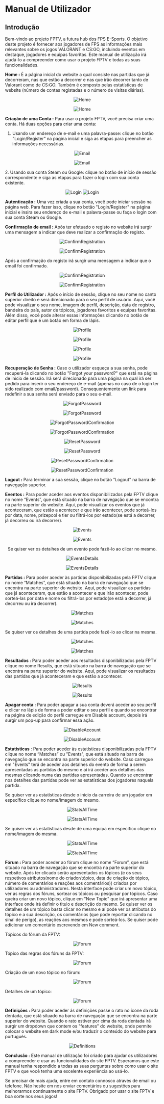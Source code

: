 # **Manual de Utilizador**

## **Introdução**

Bem-vindo ao projeto FPTV, a futura hub dos FPS E-Sports. O objetivo deste projeto é fornecer aos jogadores de FPS as informações mais relevantes sobre os jogos VALORANT e CS:GO, incluindo eventos em destaque, jogadores e equipas favoritas. Este manual de utilização irá ajudá-lo a compreender como usar o projeto FPTV e todas as suas funcionalidades.<p>

**Home :** É a página inicial do website a qual consiste nas partidas que já decorreram, nas que estão a decorrer e nas que irão decorrer tanto de Valorant como de CS:GO. Também é composto pelas estatísticas de website (número de contas registadas e o número de visitas diárias).
  
<div align="center">

![Home](https://cdn.discordapp.com/attachments/783386747638775848/1097642400823914608/image.png)<p>
![Home](https://media.discordapp.net/attachments/783386747638775848/1097642149580898355/image.png?width=1440&height=662)
</div>

**Criação de uma Conta :** Para usar o projeto FPTV, você precisa criar uma conta. Há duas opções para criar uma conta:<p>

1. Usando um endereço de e-mail e uma palavra-passe: clique no botão "Login/Register" na página inicial e siga as etapas para preencher as informações necessárias.<p>
<div align="center">

![Email](https://cdn.discordapp.com/attachments/783386747638775848/1097639027131302039/image.png)<p>
![Email](https://cdn.discordapp.com/attachments/783386747638775848/1097638931329192036/image.png)
</div>
2. Usando sua conta Steam ou Google: clique no botão de início de sessão correspondente e siga as etapas para fazer o login com sua conta existente.<p>
<div align="center">

![Login](https://cdn.discordapp.com/attachments/783386747638775848/1097639428727517274/image.png)
![Login](https://cdn.discordapp.com/attachments/783386747638775848/1097639502996062219/image.png)<p>
</div>

**Autenticação :** Uma vez criada a sua conta, você pode iniciar sessão na página web. Para fazer isso, clique no botão "Login/Register" na página inicial e insira seu endereço de e-mail e palavra-passe ou faça o login com sua conta Steam ou Google.<p>

**Confirmação de email :** Após ter efetuado o registo no website irá surgir uma mensagem a indicar que deve realizar a confirmação do registo.<p>
<div align="center">

![ConfirmRegistration](https://cdn.discordapp.com/attachments/783386747638775848/1097640258218242199/image.png)<p>
![ConfirmRegistration](https://cdn.discordapp.com/attachments/783386747638775848/1097640166669176892/image.png)<p>
</div>

Após a confirmação do registo irá surgir uma mensagem a indicar que o email foi confirmado.<p>
<div align="center">

![ConfirmRegistration](https://cdn.discordapp.com/attachments/783386747638775848/1098195032332308540/image.png)<p>
![ConfirmRegistration](https://cdn.discordapp.com/attachments/783386747638775848/1098194950660825128/image.png)<p>
</div>

**Perfil do Utilizador :** Após o início de sessão, clique no seu nome no canto superior direito e será direcionado para o seu perfil de usuário. Aqui, você pode visualizar o seu nome, imagem de perfil, descrição, data de registro, bandeira do país, autor de tópicos, jogadores favoritos e equipas favoritas. Além disso, você pode alterar essas informações clicando no botão de editar perfil que é um botão em forma de lápis.<p>
<div align="center">

![Profile](https://cdn.discordapp.com/attachments/783386747638775848/1087690434547027978/image.png)<p>
![Profile](https://cdn.discordapp.com/attachments/783386747638775848/1087691595211604039/image.png)<p>
![Profile](https://cdn.discordapp.com/attachments/783386747638775848/1087692959685824582/image.png)<p>
![Profile](https://cdn.discordapp.com/attachments/783386747638775848/1087693005265305671/image.png)<p>
</div>

**Recuperação de Senha :** Caso o utilizador esqueça a sua senha, pode recuperá-la clicando no botão "Forgot your password?" que está na página de início de sessão. Irá será direcionado para uma página na qual irá ser pedido para inserir o seu endereço de e-mail (apenas no caso de o login ter sido realizado com email/password). Consequentemente um link para redefinir a sua senha será enviado para o seu e-mail.<p>

<div align="center">

![ForgotPassword](https://cdn.discordapp.com/attachments/783386747638775848/1087760917799907380/image.png)<p>
![ForgotPassword](https://cdn.discordapp.com/attachments/783386747638775848/1087761153817595914/image.png)<p>
![ForgotPasswordConfirmation](https://cdn.discordapp.com/attachments/783386747638775848/1087762662324191333/image.png)<p>
![ForgotPasswordConfirmation](https://cdn.discordapp.com/attachments/783386747638775848/1087762694792298547/image.png)<p>
![ResetPassword](https://cdn.discordapp.com/attachments/783386747638775848/1087761432705253426/image.png)<p>
![ResetPassword](https://cdn.discordapp.com/attachments/783386747638775848/1087761719826333916/image.png)<p>
![ResetPasswordConfirmation](https://cdn.discordapp.com/attachments/783386747638775848/1087763598190850118/image.png)<p>
![ResetPasswordConfirmation](https://cdn.discordapp.com/attachments/783386747638775848/1087763788033437706/image.png)<p>
</div>

**Logout :** Para terminar a sua sessão, clique no botão "Logout" na barra de navegação superior.<p>

**Eventos :** Para poder aceder aos eventos disponibilizados pela FPTV clique no nome “Events”, que está situado na barra de navegação que se encontra na parte superior do website. Aqui, pode visualizar os eventos que já aconteceram, que estão a acontecer e que irão acontecer, pode sorteá-los por data, nome, prizepool e tier ou filtrá-los por estado(se está a decorrer, já decorreu ou irá decorrer).<p>
<div align="center">

![Events](https://cdn.discordapp.com/attachments/783386747638775848/1087766633784815717/image.png)<p>
![Events](https://cdn.discordapp.com/attachments/783386747638775848/1087766707034144818/image.png)<p>
Se quiser ver os detalhes de um evento pode fazê-lo ao clicar no mesmo.<p>
![EventsDetails](https://cdn.discordapp.com/attachments/783386747638775848/1087816135392641044/image.png)<p>
![EventsDetails](https://cdn.discordapp.com/attachments/783386747638775848/1087816206507049022/image.png)<p>
</div>

**Partidas :** Para poder aceder às partidas disponibilizadas pela FPTV clique no nome “Matches”, que está situado na barra de navegação que se encontra na parte superior do website. Aqui, pode visualizar as partidas que já aconteceram, que estão a acontecer e que irão acontecer, pode sorteá-las por data e nome ou filtrá-los por estado(se está a decorrer, já decorreu ou irá decorrer).<p>
<div align="center">

![Matches](https://media.discordapp.net/attachments/783386747638775848/1087686170965721178/image.png?width=740&height=662)<p>
![Matches](https://cdn.discordapp.com/attachments/783386747638775848/1087686749045665873/image.png)<p>
</div>
Se quiser ver os detalhes de uma partida pode fazê-lo ao clicar na mesma.<p>
<div align="center">

![Matches](https://cdn.discordapp.com/attachments/783386747638775848/1087818082292080640/image.png)<p>
![Matches](https://cdn.discordapp.com/attachments/783386747638775848/1087818243026202775/image.png)<p>
</div>

**Resultados :** Para poder aceder aos resultados disponibilizados pela FPTV clique no nome Results, que está situado na barra de navegação que se encontra na parte superior do website. Aqui, pode visualizar os resultados das partidas que já aconteceram e que estão a acontecer.<p>
<div align="center">

![Results](https://cdn.discordapp.com/attachments/783386747638775848/1087836816721313822/image.png)<p>
![Results](https://cdn.discordapp.com/attachments/783386747638775848/1087836847004201001/image.png)<p>
</div>

**Apagar conta :** Para poder apagar a sua conta deverá aceder ao seu perfil e clicar no lápis de forma a poder editar o seu perfil e quando se encontrar na página de edição do perfil carregue em Disable account, depois irá surgir um pop-up para confirmar essa ação.<p>
<div align="center">

![DisableAccount](https://cdn.discordapp.com/attachments/783386747638775848/1087842962664325202/image.png)<p>
![DisableAccount](https://cdn.discordapp.com/attachments/783386747638775848/1087842998265577522/image.png)<p>
</div>

**Estatísticas :** Para poder aceder às estatísticas disponibilizadas pela FPTV clique no nome “Matches” ou "Events", que está situado na barra de navegação que se encontra na parte superior do website. Caso carregue em "Events" terá de aceder aos detalhes do evento de forma a serem apresentadas as partidas do mesmo e aí irá aceder aos detalhes das mesmas clicando numa das partidas apresentadas. Quando se encontrar nos detalhes das partidas pode ver as estatísticas dos jogadores naquela partida.<p>

Se quiser ver as estatísticas desde o inicio da carreira de um jogador em específico clique no nome/imagem do mesmo.<p>
<div align="center">
  
![StatsAllTime](https://cdn.discordapp.com/attachments/783386747638775848/1087818560795062302/image.png)<p>
![StatsAllTime](https://cdn.discordapp.com/attachments/783386747638775848/1087834290605260840/image.png)<p>
</div>

Se quiser ver as estatísticas desde de uma equipa em específico clique no nome/imagem do mesma.<p>
<div align="center">
  
![StatsAllTime](https://cdn.discordapp.com/attachments/783386747638775848/1087834606159536229/image.png)<p>
![StatsAllTime](https://cdn.discordapp.com/attachments/783386747638775848/1087834637394509974/image.png)<p>
</div>
  
**Fórum :** Para poder aceder ao fórum clique no nome “Forum”, que está situado na barra de navegação que se encontra na parte superior do website. Após ter clicado serão apresentados os tópicos (e os seus respetivos atributos(nome do criador/tópico, data de criação do tópico, número de comentários e reações aos comentários)) criados por utilizadores ou administradores. Nesta interface pode criar um novo tópico, ver as regras dos fóruns, sortear os tópicos ou pesquisar por tópicos. Caso queira criar um novo tópico, clique em "New Topic" que irá apresentar uma interface onde irá definir o titulo e descrição do mesmo. Se quiser ver os detalhes de um tópico basta clicar no mesmo e aí pode ver os atributos do tópico e a sua descrição, os comentários (que pode reportar clicando no sinal de perigo), as reações aos mesmos e pode sorteá-los. Se quiser pode adicionar um comentário escrevendo em New comment.<p>
  
Tópicos do fórum da FPTV:
<div align="center">
  
![Forum](https://cdn.discordapp.com/attachments/783386747638775848/1092869324349382796/image.png)<p>
</div>

Tópico das regras dos fóruns da FPTV:
<div align="center">
  
![Forum](https://cdn.discordapp.com/attachments/783386747638775848/1092869372411904111/image.png)<p>
</div>

Criação de um novo tópico no fórum:
<div align="center">
  
![Forum](https://cdn.discordapp.com/attachments/783386747638775848/1092869416137527366/image.png)<p>
</div>

Detalhes de um tópico:
<div align="center">
  
![Forum](https://cdn.discordapp.com/attachments/783386747638775848/1092869480239087666/image.png)<p>
</div>

**Definições :** Para poder aceder ás definições passe o rato no ícone da roda dentada, que está situado na barra de navegação que se encontra na parte superior do website. Quando o rato estiver por cima da roda dentada irá surgir um dropdown que contem os "features" do website, onde permite colocar o website em dark mode e/ou traduzir o conteúdo do website para português.

<div align="center">
  
![Definitions](https://cdn.discordapp.com/attachments/783386747638775848/1097617270563410081/image.png)<p>
</div>


**Conclusão :** Este manual de utilização foi criado para ajudar os utilizadores a compreender e usar as funcionalidades do site FPTV. Esperamos que este manual tenha respondido a todas as suas perguntas sobre como usar o site FPTV e que você tenha uma excelente experiência ao usá-lo. <p>

Se precisar de mais ajuda, entre em contato connosco através de email ou telefone. Não hesite em nos enviar comentários ou sugestões para melhorarmos continuamente o site FPTV. Obrigado por usar o site FPTV e boa sorte nos seus jogos!
